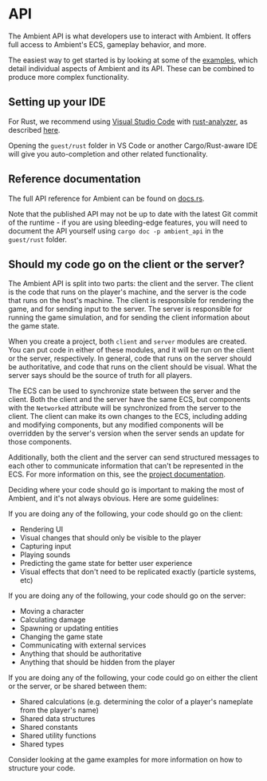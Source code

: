 # API

The Ambient API is what developers use to interact with Ambient. It offers full access to Ambient's ECS, gameplay behavior, and more.

The easiest way to get started is by looking at some of the [examples](https://github.com/AmbientRun/Ambient/tree/main/guest/rust/examples), which detail individual aspects of Ambient and its API. These can be combined to produce more complex functionality.

## Setting up your IDE

For Rust, we recommend using [Visual Studio Code](https://code.visualstudio.com/) with [rust-analyzer](https://rust-analyzer.github.io/), as described [here](https://code.visualstudio.com/docs/languages/rust).

Opening the `guest/rust` folder in VS Code or another Cargo/Rust-aware IDE will give you auto-completion and other related functionality.

## Reference documentation

The full API reference for Ambient can be found on [docs.rs](https://docs.rs/ambient_api).

Note that the published API may not be up to date with the latest Git commit of the runtime - if you are using bleeding-edge features, you will need to document the API yourself using `cargo doc -p ambient_api` in the `guest/rust` folder.

## Should my code go on the client or the server?

The Ambient API is split into two parts: the client and the server. The client is the code that runs on the player's machine, and the server is the code that runs on the host's machine. The client is responsible for rendering the game, and for sending input to the server. The server is responsible for running the game simulation, and for sending the client information about the game state.

When you create a project, both `client` and `server` modules are created. You can put code in either of these modules, and it will be run on the client or the server, respectively. In general, code that runs on the server should be authoritative, and code that runs on the client should be visual. What the server says should be the source of truth for all players.

The ECS can be used to synchronize state between the server and the client. Both the client and the server have the same ECS, but components with the `Networked` attribute will be synchronized from the server to the client. The client can make its own changes to the ECS, including adding and modifying components, but any modified components will be overridden by the server's version when the server sends an update for those components.

Additionally, both the client and the server can send structured messages to each other to communicate information that can't be represented in the ECS. For more information on this, see the [project documentation](../reference/project.md#messages--messages).

Deciding where your code should go is important to making the most of Ambient, and it's not always obvious. Here are some guidelines:

If you are doing any of the following, your code should go on the client:

- Rendering UI
- Visual changes that should only be visible to the player
- Capturing input
- Playing sounds
- Predicting the game state for better user experience
- Visual effects that don't need to be replicated exactly (particle systems, etc)

If you are doing any of the following, your code should go on the server:

- Moving a character
- Calculating damage
- Spawning or updating entities
- Changing the game state
- Communicating with external services
- Anything that should be authoritative
- Anything that should be hidden from the player

If you are doing any of the following, your code could go on either the client or the server, or be shared between them:

- Shared calculations (e.g. determining the color of a player's nameplate from the player's name)
- Shared data structures
- Shared constants
- Shared utility functions
- Shared types

Consider looking at the game examples for more information on how to structure your code.
